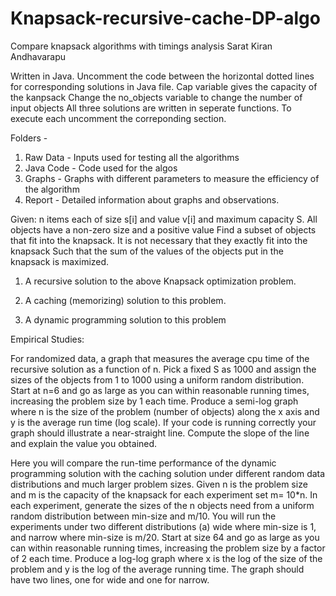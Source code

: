 # Knapsack-recursive-cache-DP-algo
Compare knapsack algorithms with timings analysis
Sarat Kiran Andhavarapu

Written in Java.
Uncomment the code between the horizontal dotted lines for corresponding solutions in Java file.
Cap variable gives the capacity of the kanpsack 
Change the no_objects variable to change the number of input objects 
All three solutions are written in seperate functions. To execute each uncomment the correponding section.

Folders - 
  1. Raw Data - Inputs used for testing all the algorithms 
  2. Java Code - Code used for the algos 
  3. Graphs - Graphs with different parameters to measure the efficiency of the algorithm
  4. Report - Detailed information about graphs and  observations.


Given: n items each of size s[i] and value v[i] and maximum capacity S. All objects have a non-zero size and a positive value
Find a subset of objects that fit into the knapsack. It is not necessary that they exactly fit into the knapsack
Such that the sum of the values of the objects put in the knapsack is maximized.

1) A recursive solution to the above Knapsack optimization problem.

3) A caching (memorizing) solution to this problem. 

4) A dynamic programming solution to this problem

Empirical Studies: 

For randomized data, a graph that measures the average cpu time of the recursive solution as a function of n.
Pick a fixed S as 1000 and assign the sizes of the objects from 1 to 1000 using a uniform random distribution. 
Start at n=6 and go as large as you can within reasonable running times, increasing the problem size by 1 each time. 
Produce a semi-log graph where n is the size of the problem (number of objects) along the x axis and y is the average run time (log scale). 
If your code is running correctly your graph should illustrate a near-straight line. Compute the slope of the line and explain the value you obtained.

Here you will compare the run-time performance of the dynamic programming solution with the caching solution under different random data distributions and much larger problem sizes. 
Given n is the problem size and m is the capacity of the knapsack for each experiment set m= 10*n. In each experiment, generate the sizes of the n objects need from a uniform random distribution between min-size and m/10. 
You will run the experiments under two different distributions (a) wide where min-size is 1, and narrow where min-size is m/20. Start at size 64 and go as large as you can within reasonable running times, increasing the problem size by a factor of 2 each time. 
Produce a log-log graph where x is the log of the size of the problem and y is the log of the average running time. The graph should have two lines, one for wide and one for narrow.
